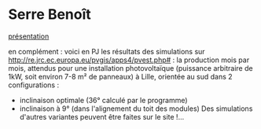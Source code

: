 # Serre Benoît

[présentation](https://docs.google.com/presentation/d/119mGQpdbHo4c13meKK96Dx5Xi3M9IxzthIt0YZMpvcA/edit?usp=sharing)

en complément : voici en PJ les résultats des simulations sur http://re.jrc.ec.europa.eu/pvgis/apps4/pvest.php# : la production mois par mois, attendus pour une installation photovoltaïque (puissance arbitraire de 1kW, soit environ 7-8 m² de panneaux) à Lille, orientée au sud dans 2 configurations :
* inclinaison optimale (36° calculé par le programme)
* inclinaison à 9° (dans l'alignement du toit des modules)
Des simulations d'autres variantes peuvent être faites sur le site !... 
